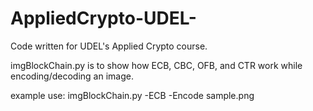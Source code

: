 # AppliedCrypto-UDEL-
Code written for UDEL's Applied Crypto course.


imgBlockChain.py is to show how ECB, CBC, OFB, and CTR work while encoding/decoding an image.

example use:
imgBlockChain.py -ECB -Encode sample.png
